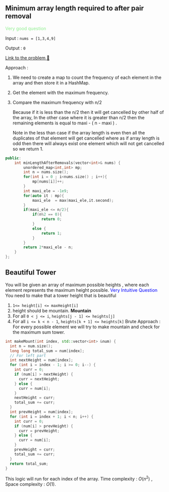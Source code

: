 
## Minimum array length required to after pair removal
<span style='color:lightgreen;'> Very good question</span> 

Input :  `nums = [1,3,4,9]`

Output : `0`

[Link to the problem 🍻 ](https://leetcode.com/problems/minimum-array-length-after-pair-removals/)

Approach : 

1. We need to create a map to count the frequency of each element in the array and then store it in a HashMap. 
2. Get the element with the maximum frequency.
3. Compare the maximum frequency with n/2 
    
    Because if it is less than the n/2 then it will get cancelled by other half of the array, In the other case where it is greater than n/2 then the remaining elements is equal to maxi - ( n - maxi ) . 
    
    Note in the less than case if the array length is even then all the duplicates of that element will get cancelled where as if array length is odd then there will always exist one element which will not get cancelled so we return 1. 
    

```cpp
public:
    int minLengthAfterRemovals(vector<int>& nums) {
        unordered_map<int,int> mp;
        int n = nums.size();
        for(int i = 0 ; i<nums.size() ; i++){
            mp[nums[i]]++;
        }
        int maxi_ele = -1e9;
        for(auto it : mp){
            maxi_ele  = max(maxi_ele,it.second);
        }
        if(maxi_ele <= n/2){
            if(n%2 == 0){
                return 0;
            }
            else {
                return 1;
            }
        }
        return 2*maxi_ele - n;
    }
};
```
## Beautiful Tower
You will be given an array of maximum possible heights , where each element represents the maximum height possible. 
<span style='color:blue;'>Very Intuitive Question</span>
You  need to make that a tower height that is beautiful 
1. `1<= height[i] <= maxHeight[i]`
2. height should be mountain. 
**Mountain**
1. For all `0 < j <= i`, `heights[j - 1] <= heights[j]`
2. For all `i <= k < n - 1`, `heights[k + 1] <= heights[k]`
Brute Approach : 
For every possible element we will try to make mountain and check for the maximum sum tower. 
```cpp
int makeMount(int index, std::vector<int> &num) {
  int n = num.size();
  long long total_sum = num[index];
  // For left part
  int nextHeight = num[index];
  for (int i = index - 1; i >= 0; i--) {
    int curr = 0;
    if (num[i] > nextHeight) {
      curr = nextHeight;
    } else {
      curr = num[i];
    }
    nextHeight = curr;
    total_sum += curr;
  }
  int prevHeight = num[index];
  for (int i = index + 1; i < n; i++) {
    int curr = 0;
    if (num[i] > prevHeight) {
      curr = prevHeight;
    } else {
      curr = num[i];
    }
    prevHeight = curr;
    total_sum += curr;
  }
  return total_sum;
}
```
This logic will run for each index of the array. 
Time complexity :  $O(n^2)$ , Space complexity : $O(1)$. 
